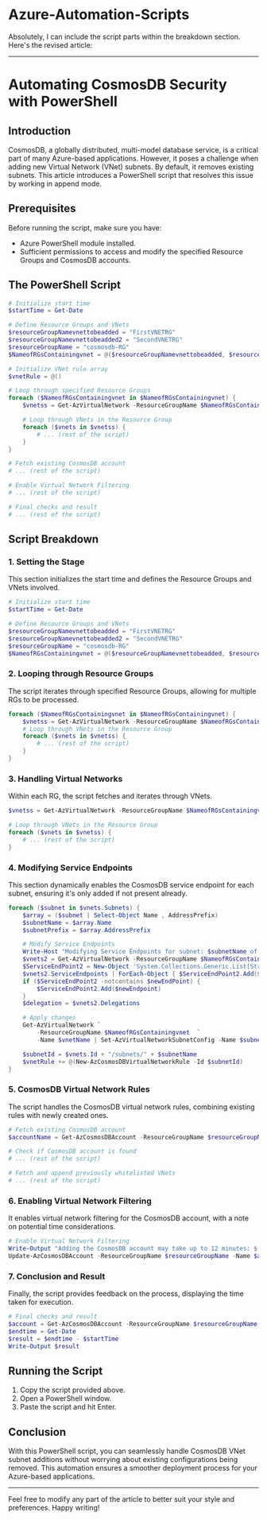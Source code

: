 # Azure-Automation-Scripts
Absolutely, I can include the script parts within the breakdown section. Here's the revised article:

---

# Automating CosmosDB Security with PowerShell

## Introduction

CosmosDB, a globally distributed, multi-model database service, is a critical part of many Azure-based applications. However, it poses a challenge when adding new Virtual Network (VNet) subnets. By default, it removes existing subnets. This article introduces a PowerShell script that resolves this issue by working in append mode.

## Prerequisites

Before running the script, make sure you have:

- Azure PowerShell module installed.
- Sufficient permissions to access and modify the specified Resource Groups and CosmosDB accounts.

## The PowerShell Script

```powershell
# Initialize start time
$startTime = Get-Date

# Define Resource Groups and VNets
$resourceGroupNamevnettobeadded = "FirstVNETRG"
$resourceGroupNamevnettobeadded2 = "SecondVNETRG"
$resourceGroupName = "cosmosdb-RG"
$NameofRGsContainingvnet = @($resourceGroupNamevnettobeadded, $resourceGroupNamevnettobeadded2)

# Initialize VNet rule array
$vnetRule = @()

# Loop through specified Resource Groups
foreach ($NameofRGsContainingvnet in $NameofRGsContainingvnet) {
    $vnetss = Get-AzVirtualNetwork -ResourceGroupName $NameofRGsContainingvnet 

    # Loop through VNets in the Resource Group
    foreach ($vnets in $vnetss) {
        # ... (rest of the script)
    } 
}

# Fetch existing CosmosDB account
# ... (rest of the script)

# Enable Virtual Network Filtering
# ... (rest of the script)

# Final checks and result
# ... (rest of the script)
```

## Script Breakdown

### 1. **Setting the Stage**

This section initializes the start time and defines the Resource Groups and VNets involved.

```powershell
# Initialize start time
$startTime = Get-Date

# Define Resource Groups and VNets
$resourceGroupNamevnettobeadded = "FirstVNETRG"
$resourceGroupNamevnettobeadded2 = "SecondVNETRG"
$resourceGroupName = "cosmosdb-RG"
$NameofRGsContainingvnet = @($resourceGroupNamevnettobeadded, $resourceGroupNamevnettobeadded2)
```

### 2. **Looping through Resource Groups**

The script iterates through specified Resource Groups, allowing for multiple RGs to be processed.

```powershell
foreach ($NameofRGsContainingvnet in $NameofRGsContainingvnet) {
    $vnetss = Get-AzVirtualNetwork -ResourceGroupName $NameofRGsContainingvnet 
    # Loop through VNets in the Resource Group
    foreach ($vnets in $vnetss) {
        # ... (rest of the script)
    } 
}
```

### 3. **Handling Virtual Networks**

Within each RG, the script fetches and iterates through VNets.

```powershell
$vnetss = Get-AzVirtualNetwork -ResourceGroupName $NameofRGsContainingvnet 

# Loop through VNets in the Resource Group
foreach ($vnets in $vnetss) {
    # ... (rest of the script)
} 
```

### 4. **Modifying Service Endpoints**

This section dynamically enables the CosmosDB service endpoint for each subnet, ensuring it's only added if not present already.

```powershell
foreach ($subnet in $vnets.Subnets) {
    $array = ($subnet | Select-Object Name , AddressPrefix)
    $subnetName = $array.Name
    $subnetPrefix = $array.AddressPrefix

    # Modify Service Endpoints
    Write-Host "Modifying Service Endpoints for subnet: $subnetName of the $vnetName" -fore red -back white
    $vnets2 = Get-AzVirtualNetwork -ResourceGroupName $NameofRGsContainingvnet | Get-AzVirtualNetworkSubnetConfig -Name $subnetName 3>$NULL
    $ServiceEndPoint2 = New-Object 'System.Collections.Generic.List[String]'
    $vnets2.ServiceEndpoints | ForEach-Object { $ServiceEndPoint2.Add($_.service) }
    if ($ServiceEndPoint2 -notcontains $newEndPoint) {
        $ServiceEndPoint2.Add($newEndpoint)
    }
    $delegation = $vnets2.Delegations

    # Apply changes
    Get-AzVirtualNetwork `
        -ResourceGroupName $NameofRGsContainingvnet  `
        -Name $vnetName | Set-AzVirtualNetworkSubnetConfig -Name $subnetName -AddressPrefix $subnetPrefix -ServiceEndpoint $ServiceEndPoint2 -Delegation $delegation | Set-AzVirtualNetwork 3> $NULL

    $subnetId = $vnets.Id + "/subnets/" + $subnetName
    $vnetRule += @(New-AzCosmosDBVirtualNetworkRule -Id $subnetId)
}
```

### 5. **CosmosDB Virtual Network Rules**

The script handles the CosmosDB virtual network rules, combining existing rules with newly created ones.

```powershell
# Fetch existing CosmosDB account
$accountName = Get-AzCosmosDBAccount -ResourceGroupName $resourceGroupName

# Check if CosmosDB account is found
# ... (rest of the script)

# Fetch and append previously whitelisted VNets
# ... (rest of the script)
```

### 6. **Enabling Virtual Network Filtering**

It enables virtual network filtering for the CosmosDB account, with a note on potential time considerations.

```powershell
# Enable Virtual Network Filtering
Write-Output "Adding the CosmosDB account may take up to 12 minutes: $($accountName.Name)"
Update-AzCosmosDBAccount -ResourceGroupName $resourceGroupName -Name $accountName.Name -EnableVirtualNetwork $true -VirtualNetworkRuleObject $vnetRule 
```

### 7. **Conclusion and Result**

Finally, the script provides feedback on the process, displaying the time taken for execution.

```powershell
# Final checks and result
$account = Get-AzCosmosDBAccount -ResourceGroupName $resourceGroupName -Name $accountName.Name
$endtime = Get-Date
$result = $endtime - $startTime 
Write-Output $result
```

## Running the Script

1. Copy the script provided above.
2. Open a PowerShell window.
3. Paste the script and hit Enter.

## Conclusion

With this PowerShell script, you can seamlessly handle CosmosDB VNet subnet additions without worrying about existing configurations being removed. This automation ensures a smoother deployment process for your Azure-based applications.

---

Feel free to modify any part of the article to better suit your style and preferences. Happy writing!
